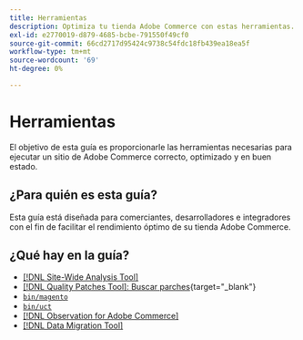 ```yaml
---
title: Herramientas
description: Optimiza tu tienda Adobe Commerce con estas herramientas.
exl-id: e2770019-d879-4685-bcbe-791550f49cf0
source-git-commit: 66cd2717d95424c9738c54fdc18fb439ea18ea5f
workflow-type: tm+mt
source-wordcount: '69'
ht-degree: 0%

---
```


# Herramientas

El objetivo de esta guía es proporcionarle las herramientas necesarias para ejecutar un sitio de Adobe Commerce correcto, optimizado y en buen estado.

## ¿Para quién es esta guía?

Esta guía está diseñada para comerciantes, desarrolladores e integradores con el fin de facilitar el rendimiento óptimo de su tienda Adobe Commerce.

## ¿Qué hay en la guía?

* [[!DNL Site-Wide Analysis Tool]](../tools/site-wide-analysis-tool/intro.md)
* [[!DNL Quality Patches Tool]: Buscar parches](https://experienceleague.adobe.com/tools/commerce-quality-patches/index.html){target="_blank"}
* [`bin/magento`](reference/commerce-on-premises.md)
* [`bin/uct`](reference/commerce-on-premises.md)
* [[!DNL Observation for Adobe Commerce]](../tools/observation-for-adobe-commerce/intro.md)
* [[!DNL Data Migration Tool]](data-migration-tool/how-migration-works.md)

